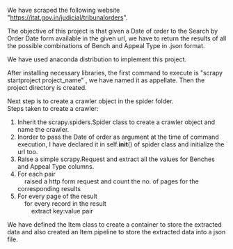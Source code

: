 We have scraped the following website "https://itat.gov.in/judicial/tribunalorders". 

The objective of this project is that given a Date of order to the Search by Order Date form available in the given url, we have to return the results of all the possible combinations of Bench and Appeal Type in .json format.

We have used anaconda distribution to implement this project.

After installing necessary libraries, the first command to execute is "scrapy startproject project_name" , we have named it as appellate.
Then the project directory is created.


Next step is to create a crawler object in the spider folder. <br/>
Steps taken to create a crawler:

1. Inherit the scrapy.spiders.Spider class to create a crawler object and name the crawler.
2. Inorder to pass the Date of order as argument at the time of command execution, I have declared it in self.__init__() of spider class and initialize the url too.
3. Raise a simple scrapy.Request and extract all the values for Benches and Appeal Type columns.
4. For each pair<br/>
   &nbsp;&nbsp;&nbsp;&nbsp;raised a http form request and count the no. of pages for the corresponding results
5. For every page of the result<br/>
   &nbsp;&nbsp;&nbsp;&nbsp;for every record in the result<br/> 
   &nbsp;&nbsp;&nbsp;&nbsp;&nbsp;&nbsp;&nbsp;&nbsp;extract key:value pair
    
    
We have defined the Item class to create a container to store the extracted data and also created an Item pipeline to store the extracted data into a json file.
